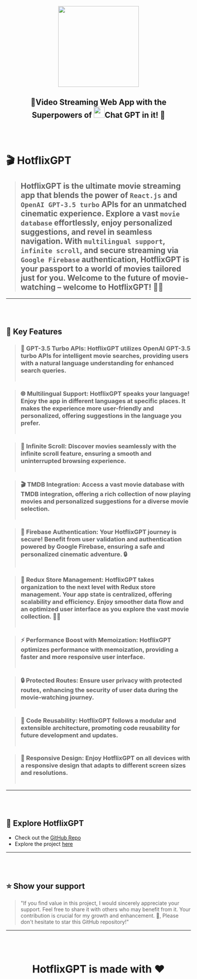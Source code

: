 <div align="center">
  <img src="https://hotflix-gpt-xfgn.vercel.app/static/media/Logo.646a492d5a7f2d9fdf34.png" style="width:220px"></img>
  <h2><b>🚀Video Streaming Web App with the Superpowers of <img src="https://imgs.search.brave.com/DNLDdYF8mSpI-BNkoddoSVQQIMx6vouGldKR_CsSBzs/rs:fit:500:0:0/g:ce/aHR0cHM6Ly9mcmVl/cG5nbG9nby5jb20v/aW1hZ2VzL2FsbF9p/bWcvMTcwMDQwMzI5/MGNoYXRncHQtcG5n/LnBuZw" style="width:30px"></img>Chat GPT in it! 🚀</b></h2>
</div>
<br></br>


# 🎬 HotflixGPT 

> ## HotflixGPT is the ultimate movie streaming app that blends the power of `React.js` and `OpenAI GPT-3.5 turbo` APIs for an unmatched cinematic experience. Explore a vast `movie database` effortlessly, enjoy personalized suggestions, and revel in seamless navigation. With `multilingual support`, `infinite scroll`, and secure streaming via `Google Firebase` authentication, HotflixGPT is your passport to a world of movies tailored just for you. Welcome to the future of movie-watching – welcome to HotflixGPT! 🍿🌟
---
<!-- Features -->
<br></br>
 ## 🎯 Key Features 

> ### 🧠 GPT-3.5 Turbo APIs: HotflixGPT utilizes OpenAI GPT-3.5 turbo APIs for intelligent movie searches, providing users with a natural language understanding for enhanced search queries.<br></br>

> ### 🌐 Multilingual Support: HotflixGPT speaks your language! Enjoy the app in different languages at specific places. It makes the experience more user-friendly and personalized, offering suggestions in the language you prefer.<br></br>


> ### 🚀 Infinite Scroll: Discover movies seamlessly with the infinite scroll feature, ensuring a smooth and uninterrupted browsing experience.<br></br>


> ### 🎬 TMDB Integration: Access a vast movie database with TMDB integration, offering a rich collection of now playing movies and personalized suggestions for a diverse movie selection.<br></br>

> ### 🔐 Firebase Authentication: Your HotflixGPT journey is secure! Benefit from user validation and authentication powered by Google Firebase, ensuring a safe and personalized cinematic adventure. 🔒<br></br>

> ### 🔄 Redux Store Management: HotflixGPT takes organization to the next level with Redux store management. Your app state is centralized, offering scalability and efficiency. Enjoy smoother data flow and an optimized user interface as you explore the vast movie collection. 🚀✨<br></br>



> ### ⚡ Performance Boost with Memoization: HotflixGPT optimizes performance with memoization, providing a faster and more responsive user interface.<br></br>



> ### 🔒 Protected Routes: Ensure user privacy with protected routes, enhancing the security of user data during the movie-watching journey.<br></br>

> ### 🔄 Code Reusability: HotflixGPT follows a modular and extensible architecture, promoting code reusability for future development and updates.<br></br>

> ### 📱 Responsive Design: Enjoy HotflixGPT on all devices with a responsive design that adapts to different screen sizes and resolutions.<br></br>

---
<br></br>
## 🚀 Explore HotflixGPT

- Check out the [GitHub Repo](https://github.com/VKoder/Hotflix-GPT)
- Explore the project [here](https://hotflix-gpt-xfgn.vercel.app/)

---
<br></br>
## ⭐️ Show your support 

> "If you find value in this project, I would sincerely appreciate your support. Feel free to share it with others who may benefit from it. Your contribution is crucial for my growth and enhancement. 🚀, Please don't hesitate to star this GitHub repository!"

---

<br></br>

<div align="center"><h1>HotflixGPT is made with ❤️</h1> </div>
